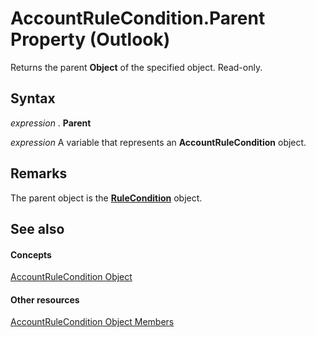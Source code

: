 
# AccountRuleCondition.Parent Property (Outlook)

Returns the parent  **Object** of the specified object. Read-only.


## Syntax

 _expression_ . **Parent**

 _expression_ A variable that represents an **AccountRuleCondition** object.


## Remarks

The parent object is the  **[RuleCondition](e03f91c2-2c08-b036-104a-d6246f28bc2d.md)** object.


## See also


#### Concepts


[AccountRuleCondition Object](1b746449-1357-36c2-5081-392ea85fb71e.md)
#### Other resources


[AccountRuleCondition Object Members](6afbb5e3-a06a-ed56-986e-3e97eb71778a.md)
